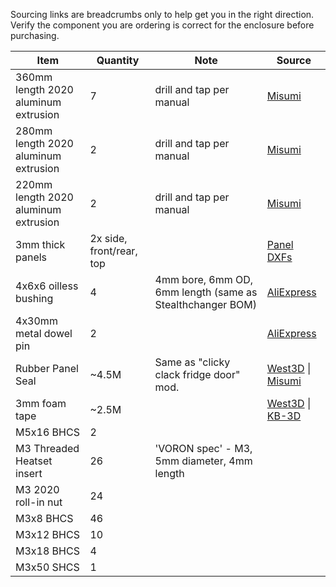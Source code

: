 Sourcing links are breadcrumbs only to help get you in the right direction.  Verify the component you are ordering is correct for the enclosure before purchasing.

| Item | Quantity | Note | Source |
| ---- | -------- | ---- | ------- |
| 360mm length 2020 aluminum extrusion | 7 | drill and tap per manual | [Misumi](https://us.misumi-ec.com/vona2/detail/110302683920/?HissuCode=HFSFB5-2020-360)
| 280mm length 2020 aluminum extrusion | 2 | drill and tap per manual | [Misumi](https://us.misumi-ec.com/vona2/detail/110302683920/?HissuCode=HFSFB5-2020-280)
| 220mm length 2020 aluminum extrusion | 2 | drill and tap per manual | [Misumi](https://us.misumi-ec.com/vona2/detail/110302683920/?HissuCode=HFSFB5-2020-220)
| 3mm thick panels | 2x side, front/rear, top | | [Panel DXFs](https://github.com/ArmoredTurtle/BoxTurtle-Enclosure/tree/main/Panels)
| 4x6x6 oilless bushing | 4 | 4mm bore, 6mm OD, 6mm length (same as Stealthchanger BOM) | [AliExpress](https://www.aliexpress.us/item/2255800317464673.html)
| 4x30mm metal dowel pin | 2 |  | [AliExpress](https://www.aliexpress.us/item/2255800287548941.html)
| Rubber Panel Seal | ~4.5M | Same as "clicky clack fridge door" mod. | [West3D](https://west3d.com/products/clicky-clack-door-panel-retainer-2-meter-rubber-seal-for-ccd-trident-2-4-and-2020-extrusions) \| [Misumi](https://us.misumi-ec.com/vona2/detail/110302263040/?HissuCode=HSCPF3H-B-2000)
| 3mm foam tape | ~2.5M | | [West3D](https://west3d.com/products/5mm-x-10m-single-sided-self-adhesive-tape-3mm-thick) \| [KB-3D](https://kb-3d.com/store/inserts-fasteners-adhesives/827-adhesive-eva-foam-tape-8mm-wide-3mm-thick-5-meters-1660273055910.html)
| M5x16 BHCS | 2 |
| M3 Threaded Heatset insert | 26 | 'VORON spec' - M3, 5mm diameter, 4mm length
| M3 2020 roll-in nut | 24 |
| M3x8 BHCS | 46 |
| M3x12 BHCS | 10 |
| M3x18 BHCS | 4 |
| M3x50 SHCS | 1 |
